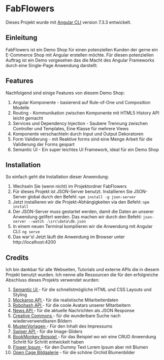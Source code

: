 # FabFlowers

Dieses Projekt wurde mit [Angular CLI](https://github.com/angular/angular-cli) version 7.3.3 entwickelt.

## Einleitung
FabFlowers ist ein Demo Shop für einen potenziellen Kunden der gerne ein E-Commerce Shop mit Angular erstellen möchte. Für diesen potenziellen Auftrag ist ein Demo vorgesehen das die Macht des Angular Frameworks durch eine Single-Page Anwendung darstellt.

## Features
Nachfolgend sind einige Features von diesem Demo Shop:
1. Angular Komponente - basierend auf Rule-of-One und Composition Modelle
2. Routing - Kommunikation zwischen Komponente mit HTML5 History API leicht gemacht
3. Services und Dependency Injection - Saubere Trennung zwischen Controller und Templates, Eine Klasse für mehrere Views
4. Komponente verschachteln durch Input und Output Dekoratoren
5. Form Validierung - mit Reaktive forms sind eine Menge Arbeit für die Validierung der Forms gespart
6. Semantic UI - Ein super leichtes UI Framework, ideal für ein Demo Shop

## Installation
So einfach geht die Installation dieser Anwendung:
1. Wechseln Sie (wenn nicht) im Projektordner FabFlowers
2. Für dieses Projekt ist JSON-Server benutzt. Installieren Sie JSON-Server global durch den Befehl:
``` npm install -g json-server ```
3. Jetzt installieren wir die Projekt-Abhängigkeiten via den Befehl:
``` npm install ```
4. Der JSON-Server muss gestartet werden, damit die Daten an unserer Anwendung gelifert werden. Das machen wir durch den Befehl:
``` json-server --watch .\src\data\db.json ```
5. In einem neuen Terminal kompilieren wir die Anwendung mit Angular CLI:
``` ng serve ``` 
6. Das war's! Jetzt läuft die Anwendung im Browser unter http://localhost:4200

## Credits

Ich bin dankbar für alle Webseiten, Tutorials und externe APIs die in diesem Projekt benutzt wurden. Ich nenne alle Ressourcen die für den erfolgreiche Abschluss dieses Projekts verwendet wurden:

1.  [Semantic UI ](https://semantic-ui.com/)- für die schnellstmögliche HTML und CSS Layouts und Styling
2.  [Mockaroo API ](https://mockaroo.com/)- für die realistische Mitarbeiterdaten
3.  [Robohash API ](https://robohash.org/)- für die coole Avatars unserer Mitarbeitern
4.  [News API ](https://newsapi.org/)- für die aktuelle Nachrichten als JSON Response
5.  [Creative Commons ](https://search.creativecommons.org/)- für die wunderbare Suche nach wiederverwendbaren Bildern
6.  [MusterVorlagen ](https://www.muster-vorlagen.net/impressum/)- Für den Inhalt des Impressums
7.  [Swiper API ](https://idangero.us/swiper/api/)- für die Image-Sliders
8.  [BookMonkey Beispiel ](https://github.com/angular-buch/book-monkey2)- für das Beispiel wo wir eine CRUD Anwendung Schritt für Schritt entwickelt haben
9.  [Flower Ipsum ](https://scoopy68.wordpress.com/2016/05/24/flower-ipsum/)- für den Dummy Text Lorem Ipsum aber mit Blumen
10.  [Open Cage Bildgalerie](http://opencage.info/pics/keyword_534.asp) - für die schöne Orchid Blumenbilder

